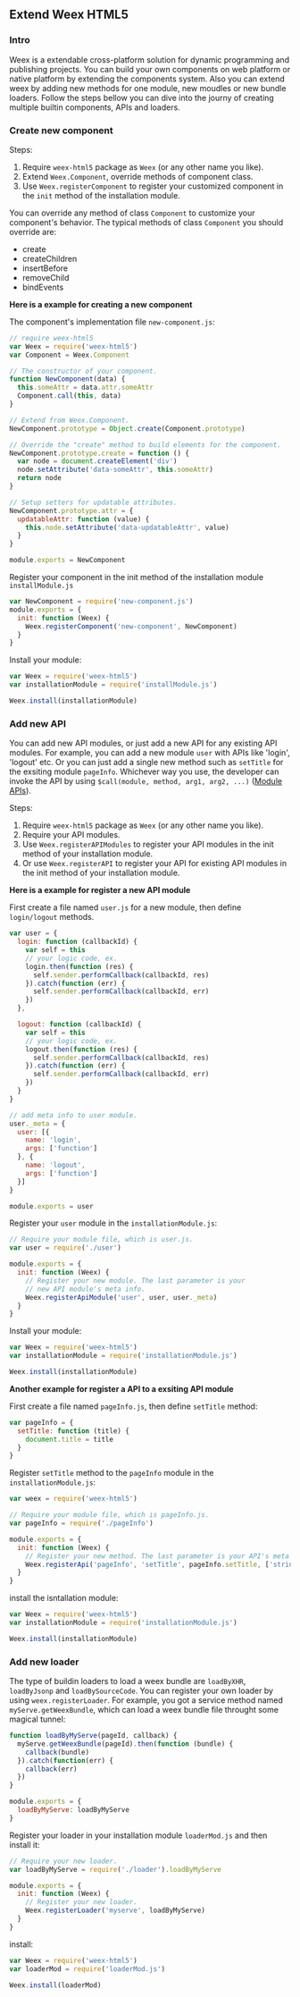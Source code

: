 ## Extend Weex HTML5

### Intro

Weex is a extendable cross-platform solution for dynamic programming and publishing projects. You can build your own components on web platform or native platform by extending the components system. Also you can extend weex by adding new methods for one module, new moudles or new bundle loaders. Follow the steps bellow you can dive into the journy of creating multiple builtin components, APIs and loaders.

### Create new component

Steps:

1. Require `weex-html5` package as `Weex` (or any other name you like).
2. Extend `Weex.Component`, override methods of component class.
3. Use `Weex.registerComponent` to register your customized component in the `init` method of the installation module.

You can override any method of class `Component` to customize your component's behavior. The typical methods of class `Component` you should override are:

* create
* createChildren
* insertBefore
* removeChild
* bindEvents

**Here is a example for creating a new component**

The component's implementation file `new-component.js`:

```javascript
// require weex-html5
var Weex = require('weex-html5')
var Component = Weex.Component

// The constructor of your component.
function NewComponent(data) {
  this.someAttr = data.attr.someAttr
  Component.call(this, data)
}

// Extend from Weex.Component.
NewComponent.prototype = Object.create(Component.prototype)

// Override the "create" method to build elements for the component.
NewComponent.prototype.create = function () {
  var node = document.createElement('div')
  node.setAttribute('data-someAttr', this.someAttr)
  return node
}

// Setup setters for updatable attributes.
NewComponent.prototype.attr = {
  updatableAttr: function (value) {
    this.node.setAttribute('data-updatableAttr', value)
  }
}

module.exports = NewComponent
```

Register your component in the init method of the installation module `installModule.js`

```javascript
var NewComponent = require('new-component.js')
module.exports = {
  init: function (Weex) {
    Weex.registerComponent('new-component', NewComponent)
  }
}
```

Install your module:

```javascript
var Weex = require('weex-html5')
var installationModule = require('installModule.js')

Weex.install(installationModule)
```

### Add new API

You can add new API modules, or just add a new API for any existing API modules. For example, you can add a new module `user` with APIs like 'login', 'logout' etc. Or you can just add a single new method such as `setTitle` for the exsiting module `pageInfo`. Whichever way you use, the developer can invoke the API by using `$call(module, method, arg1, arg2, ...)` ([Module APIs](/core-concepts/api.html)).

Steps:

1. Require `weex-html5` package as `Weex` (or any other name you like).
2. Require your API modules.
3. Use `Weex.registerAPIModules` to register your API modules in the init method of your installation module.
4. Or use `Weex.registerAPI` to register your API for existing API modules in the init method of your installation module.

**Here is a example for register a new API module**

First create a file named `user.js` for a new module, then define `login/logout` methods.

```javascript
var user = {
  login: function (callbackId) {
    var self = this
    // your logic code, ex.
    login.then(function (res) {
      self.sender.performCallback(callbackId, res)
    }).catch(function (err) {
      self.sender.performCallback(callbackId, err)
    })
  },

  logout: function (callbackId) {
    var self = this
    // your logic code, ex.
    logout.then(function (res) {
      self.sender.performCallback(callbackId, res)
    }).catch(function (err) {
      self.sender.performCallback(callbackId, err)
    })
  }
}

// add meta info to user module.
user._meta = {
  user: [{
    name: 'login',
    args: ['function']
  }, {
    name: 'logout',
    args: ['function']
  }]
}

module.exports = user
```

Register your `user` module in the `installationModule.js`:

```javascript
// Require your module file, which is user.js.
var user = require('./user')

module.exports = {
  init: function (Weex) {
    // Register your new module. The last parameter is your
    // new API module's meta info.
    Weex.registerApiModule('user', user, user._meta)
  }
}
```

Install your module:

```javascript
var Weex = require('weex-html5')
var installationModule = require('installationModule.js')

Weex.install(installationModule)
```


**Another example for register a API to a exsiting API module**

First create a file named `pageInfo.js`, then define `setTitle` method:

```javascript
var pageInfo = {
  setTitle: function (title) {
    document.title = title
  }
}
```

Register `setTitle` method to the `pageInfo` module in the `installationModule.js`:

```javascript
var weex = require('weex-html5')

// Require your module file, which is pageInfo.js.
var pageInfo = require('./pageInfo')

module.exports = {
  init: function (Weex) {
    // Register your new method. The last parameter is your API's meta info.
    Weex.registerApi('pageInfo', 'setTitle', pageInfo.setTitle, ['string', 'string'])
  }
}
```

install the isntallation module:

```javascript
var Weex = require('weex-html5')
var installationModule = require('installationModule.js')

Weex.install(installationModule)
```

### Add new loader

The type of buildin loaders to load a weex bundle are `loadByXHR`, `loadByJsonp` and `loadBySourceCode`. You can register your own loader by using `weex.registerLoader`. For example, you got a service method named `myServe.getWeexBundle`, which can load a weex bundle file throught some magical tunnel:

```javascript
function loadByMyServe(pageId, callback) {
  myServe.getWeexBundle(pageId).then(function (bundle) {
    callback(bundle)
  }).catch(function(err) {
    callback(err)
  })
}

module.exports = {
  loadByMyServe: loadByMyServe
}
```

Register your loader in your installation module `loaderMod.js` and then install it:

```javascript
// Require your new loader.
var loadByMyServe = require('./loader').loadByMyServe

module.exports = {
  init: function (Weex) {
    // Register your new loader.
    Weex.registerLoader('myserve', loadByMyServe)
  }
}
```

install:

```javascript
var Weex = require('weex-html5')
var loaderMod = require('loaderMod.js')

Weex.install(loaderMod)
```





